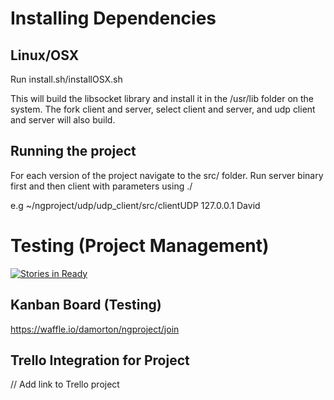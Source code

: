 # Installing Dependencies

## Linux/OSX

Run install.sh/installOSX.sh

This will build the libsocket library and install it in the /usr/lib folder on the system. The fork client and server, select client and server, and udp client and server will also build. 

## Running the project

For each version of the project navigate to the src/ folder. 
Run server binary first and then client with parameters using ./

  e.g ~/ngproject/udp/udp_client/src/clientUDP 127.0.0.1 David


# Testing (Project Management)

[![Stories in Ready](https://badge.waffle.io/damorton/ngproject.png?label=ready&title=Ready)](https://waffle.io/damorton/ngproject)
## Kanban Board (Testing)
https://waffle.io/damorton/ngproject/join

## Trello Integration for Project
// Add link to Trello project
